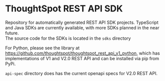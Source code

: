 # ThoughtSpot REST API SDK
Repository for automatically generated REST API SDK projects. TypeScript and Java SDKs are currently available, with more SDKs planned in the near future.<br>
The source code for the SDKs is located in the `sdks` directory

For Python, please see the library at https://github.com/thoughtspot/thoughtspot_rest_api_v1_python, which has implementations of V1 and V2.0 REST API and can be installed via pip from PyPi.

`api-spec` directory does has the current openapi specs for V2.0 REST API.
